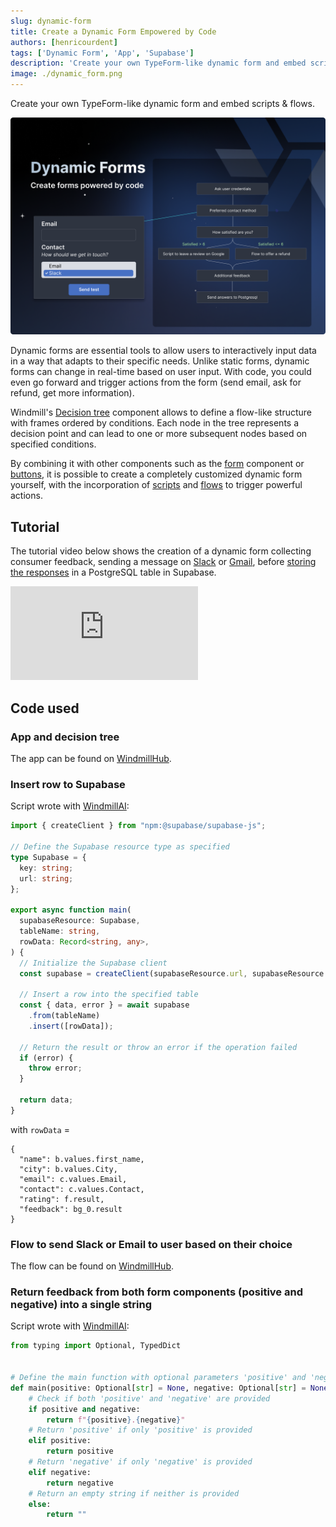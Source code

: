 ```yaml
---
slug: dynamic-form
title: Create a Dynamic Form Empowered by Code
authors: [henricourdent]
tags: ['Dynamic Form', 'App', 'Supabase']
description: 'Create your own TypeForm-like dynamic form and embed scripts & flows'
image: ./dynamic_form.png
---
```


Create your own TypeForm-like dynamic form and embed scripts & flows.

![Dynamic Form](./dynamic_form.png "Dynamic Form")

Dynamic forms are essential tools to allow users to interactively input data in a way that adapts to their specific needs. Unlike static forms, dynamic forms can change in real-time based on user input. With code, you could even go forward and trigger actions from the form (send email, ask for refund, get more information).

Windmill's [Decision tree](/docs/apps/app_configuration_settings/decision_tree) component allows to define a flow-like structure with frames ordered by conditions. Each node in the tree represents a decision point and can lead to one or more subsequent nodes based on specified conditions.

By combining it with other components such as the [form](/docs/apps/app_configuration_settings/form_input) component or [buttons](/docs/apps/app_configuration_settings/button), it is possible to create a completely customized dynamic form yourself, with the incorporation of [scripts](/docs/script_editor) and [flows](/docs/flows/flow_editor) to trigger powerful actions.

## Tutorial

The tutorial video below shows the creation of a dynamic form collecting consumer feedback, sending a message on [Slack](https://hub.windmill.dev/scripts/slack/1432/send-direct-message-slack) or [Gmail](https://hub.windmill.dev/scripts/gmail/1291/-send-email-gmail), before [storing the responses](#insert-row-to-supabase) in a PostgreSQL table in Supabase.

<iframe
	style={{ aspectRatio: '16/9' }}
	src="https://www.youtube.com/embed/MTGZTO1AduM"
	title="Dynamic Form Tutorial"
	frameBorder="0"
	allow="accelerometer; autoplay; clipboard-write; encrypted-media; gyroscope; picture-in-picture; web-share"
	allowFullScreen
	className="border-2 rounded-lg object-cover w-full dark:border-gray-800"
></iframe>

<br/>

## Code used

### App and decision tree

The app can be found on [WindmillHub](https://hub.windmill.dev/apps/21/dynamic-form-example).

### Insert row to Supabase

Script wrote with [WindmillAI](/docs/core_concepts/ai_generation):

```ts
import { createClient } from "npm:@supabase/supabase-js";

// Define the Supabase resource type as specified
type Supabase = {
  key: string;
  url: string;
};

export async function main(
  supabaseResource: Supabase,
  tableName: string,
  rowData: Record<string, any>,
) {
  // Initialize the Supabase client
  const supabase = createClient(supabaseResource.url, supabaseResource.key);

  // Insert a row into the specified table
  const { data, error } = await supabase
    .from(tableName)
    .insert([rowData]);

  // Return the result or throw an error if the operation failed
  if (error) {
    throw error;
  }

  return data;
}
```

with `rowData` =

```
{
  "name": b.values.first_name,
  "city": b.values.City,
  "email": c.values.Email,
  "contact": c.values.Contact,
  "rating": f.result,
  "feedback": bg_0.result
}
```

### Flow to send Slack or Email to user based on their choice

The flow can be found on [WindmillHub](https://hub.windmill.dev/flows/52/send-slack-or-email-to-user-based-on-their-choice).

### Return feedback from both form components (positive and negative) into a single string

Script wrote with [WindmillAI](/docs/core_concepts/ai_generation):

```py
from typing import Optional, TypedDict


# Define the main function with optional parameters 'positive' and 'negative'
def main(positive: Optional[str] = None, negative: Optional[str] = None) -> str:
    # Check if both 'positive' and 'negative' are provided
    if positive and negative:
        return f"{positive}.{negative}"
    # Return 'positive' if only 'positive' is provided
    elif positive:
        return positive
    # Return 'negative' if only 'negative' is provided
    elif negative:
        return negative
    # Return an empty string if neither is provided
    else:
        return ""
```